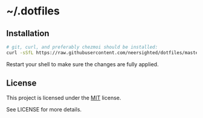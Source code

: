 # ~/.dotfiles

## Installation

```sh
# git, curl, and preferably chezmoi should be installed:
curl -sSfL https://raw.githubusercontent.com/neersighted/dotfiles/master/bootstrap.sh | sh
```

Restart your shell to make sure the changes are fully applied.

## License

This project is licensed under the
[MIT](https://en.wikipedia.org/wiki/MIT_License) license.

See LICENSE for more details.
